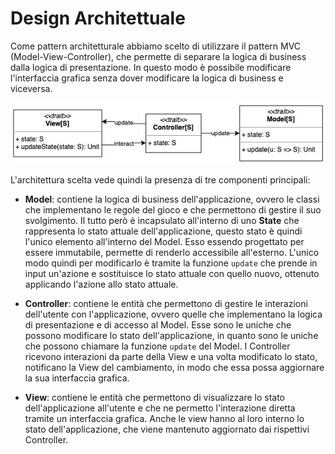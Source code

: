 # Design Architettuale

Come pattern architetturale abbiamo scelto di utilizzare il pattern MVC (Model-View-Controller), che permette di separare la logica di business dalla logica di presentazione. In questo modo è possibile modificare l'interfaccia grafica senza dover modificare la logica di business e viceversa.

![Architettura MVC scelta](../img/03-architectural-design/scatan-MVC-immutable.jpg)

L'architettura scelta vede quindi la presenza di tre componenti principali:

- **Model**: contiene la logica di business dell'applicazione, ovvero le classi che implementano le regole del gioco e che permettono di gestire il suo svolgimento.
  Il tutto però è incapsulato all'interno di uno **State** che rappresenta lo stato attuale dell'applicazione, questo stato è quindi l'unico elemento all'interno del Model.
  Esso essendo progettato per essere immutabile, permette di renderlo accessibile all'esterno.
  L'unico modo quindi per modificarlo è tramite la funzione `update` che prende in input un'azione e sostituisce lo stato attuale con quello nuovo, ottenuto applicando l'azione allo stato attuale.

- **Controller**: contiene le entità che permettono di gestire le interazioni dell'utente con l'applicazione, ovvero quelle che implementano la logica di presentazione e di accesso al Model.
  Esse sono le uniche che possono modificare lo stato dell'applicazione, in quanto sono le uniche che possono chiamare la funzione `update` del Model.
  I Controller ricevono interazioni da parte della View e una volta modificato lo stato, notificano la View del cambiamento, in modo che essa possa aggiornare la sua interfaccia grafica.

- **View**: contiene le entità che permettono di visualizzare lo stato dell'applicazione all'utente e che ne permetto l'interazione diretta tramite un interfaccia grafica.
  Anche le view hanno al loro interno lo stato dell'applicazione, che viene mantenuto aggiornato dai rispettivi Controller.
